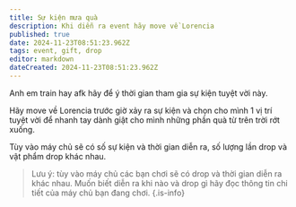 ```yaml
---
title: Sự kiện mưa quà
description: Khi diễn ra event hãy move về Lorencia
published: true
date: 2024-11-23T08:51:23.962Z
tags: event, gift, drop
editor: markdown
dateCreated: 2024-11-23T08:51:23.962Z
---
```


Anh em train hay afk hãy để ý thời gian tham gia sự kiện tuyệt vời này.

Hãy move về Lorencia trước giờ xảy ra sự kiện và chọn cho mình 1 vị trí tuyệt vời để nhanh tay dành giật cho mình những phần quà từ trên trời rớt xuống.

Tùy vào máy chủ sẽ có số sự kiện và thời gian diễn ra, số lượng lần drop và vật phẩm drop khác nhau. 

> Lưu ý: tùy vào máy chủ các bạn chơi sẽ có drop và thời gian diễn ra khác nhau. Muốn biết diễn ra khi nào và drop gì hãy đọc thông tin chi tiết của máy chủ bạn đang chơi.
{.is-info}